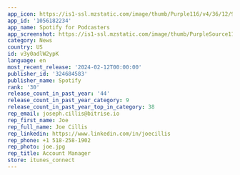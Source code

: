 ```yaml
---
app_icon: https://is1-ssl.mzstatic.com/image/thumb/Purple116/v4/36/12/93/3612939b-c1eb-d27b-f89a-26ceef932510/AppIcon-S4P-0-1x_U007epad-0-10-0-85-220-0.png/1024x1024bb.png
app_id: '1056182234'
app_name: Spotify for Podcasters
app_screenshot: https://is1-ssl.mzstatic.com/image/thumb/PurpleSource116/v4/6e/01/8d/6e018d7c-8e5f-e377-eadc-344a65242e09/527e8101-4334-4217-80a6-26927c8a7097_6-5in_iOS_Mobile_S1.jpg/1242x2688bb.png
category: News
country: US
id: v3y0adlW2ypK
language: en
most_recent_release: '2024-02-12T00:00:00'
publisher_id: '324684583'
publisher_name: Spotify
rank: '30'
release_count_in_past_year: '44'
release_count_in_past_year_category: 9
release_count_in_past_year_top_in_category: 38
rep_email: joseph.cillis@bitrise.io
rep_first_name: Joe
rep_full_name: Joe Cillis
rep_linkedin: https://www.linkedin.com/in/joecillis
rep_phone: +1 518-258-1902
rep_photo: joe.jpg
rep_title: Account Manager
store: itunes_connect
---
```

